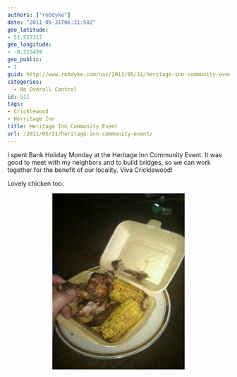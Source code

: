 ```yaml
---
authors: ["robdyke"]
date: "2011-05-31T06:31:58Z"
geo_latitude:
- 51.557317
geo_longitude:
- -0.215459
geo_public:
- 1
guid: http://www.robdyke.com/noc/2011/05/31/heritage-inn-community-event/
categories:
  - No Overall Control
id: 511
tags:
- Cricklewood
- Herritage Inn
title: Heritage Inn Community Event
url: /2011/05/31/heritage-inn-community-event/
---
```

I spent Bank Holiday Monday at the Heritage Inn Community Event. It was good to meet with my neighbors and to build bridges, so we can work together for the benefit of our locality. Viva Cricklewood!

Lovely chicken too.

<a alt="image" href="/pubfiles/2011/05/wpid-IMG_20110530_1713291.jpg"><img style="display:block;margin-right:auto;margin-left:auto;" alt="image" src="/pubfiles/2011/05/wpid-IMG_20110530_171329.jpg" /></a>